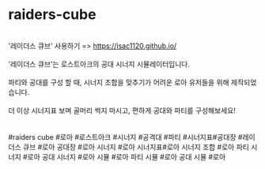 # raiders-cube
<br>'레이더스 큐브' 사용하기 => https://isac1120.github.io/<br>
<br>'레이더스 큐브'는 로스트아크의 공대 시너지 시뮬레이터입니다.<br>
<br>파티와 공대를 구성 할 때, 시너지 조합을 맞추기가 어려운 로아 유저들을 위해 제작되었습니다.<br>
<br>더 이상 시너지표 보며 골머리 썩지 마시고,
편하게 공대와 파티를 구성해보세요!<br>
<br>
<br>#raiders cube #로아 #로스트아크 #시너지 #공격대 #파티 #시너지표#공대장 #레이더스 큐브 #로아 공대장 #로아 시너지 #로아 시너지표#로아 시너지 조합 #로아 파티 시너지 #로아 공대 시너지  #로아 시뮬 #로아 파티 시뮬 #로아 공대 시뮬 #로아 
